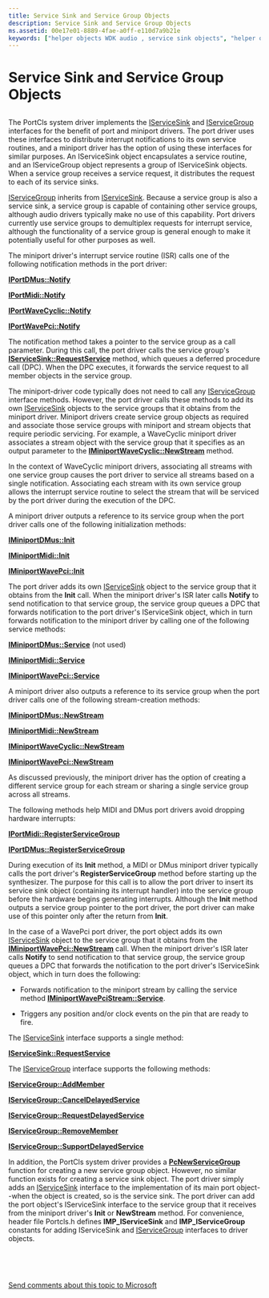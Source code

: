```yaml
---
title: Service Sink and Service Group Objects
description: Service Sink and Service Group Objects
ms.assetid: 00e17e01-8889-4fae-a0ff-e110d7a9b21e
keywords: ["helper objects WDK audio , service sink objects", "helper objects WDK audio , service group objects", "service sink objects WDK audio", "service group objects WDK audio", "IServiceSink interface", "IServiceGroup interface", "distributing interrupt notifications WDK audio", "notifications WDK audio", "interrupt notifications WDK audio", "interrupt service routines WDK audio", "ISRs WDK audio"]
---
```


# Service Sink and Service Group Objects


## <span id="service_sink_and_service_group_objects"></span><span id="SERVICE_SINK_AND_SERVICE_GROUP_OBJECTS"></span>


The PortCls system driver implements the [IServiceSink](https://msdn.microsoft.com/library/windows/hardware/ff537006) and [IServiceGroup](https://msdn.microsoft.com/library/windows/hardware/ff536994) interfaces for the benefit of port and miniport drivers. The port driver uses these interfaces to distribute interrupt notifications to its own service routines, and a miniport driver has the option of using these interfaces for similar purposes. An IServiceSink object encapsulates a service routine, and an IServiceGroup object represents a group of IServiceSink objects. When a service group receives a service request, it distributes the request to each of its service sinks.

[IServiceGroup](https://msdn.microsoft.com/library/windows/hardware/ff536994) inherits from [IServiceSink](https://msdn.microsoft.com/library/windows/hardware/ff537006). Because a service group is also a service sink, a service group is capable of containing other service groups, although audio drivers typically make no use of this capability. Port drivers currently use service groups to demultiplex requests for interrupt service, although the functionality of a service group is general enough to make it potentially useful for other purposes as well.

The miniport driver's interrupt service routine (ISR) calls one of the following notification methods in the port driver:

[**IPortDMus::Notify**](https://msdn.microsoft.com/library/windows/hardware/ff536880)

[**IPortMidi::Notify**](https://msdn.microsoft.com/library/windows/hardware/ff536893)

[**IPortWaveCyclic::Notify**](https://msdn.microsoft.com/library/windows/hardware/ff536903)

[**IPortWavePci::Notify**](https://msdn.microsoft.com/library/windows/hardware/ff536918)

The notification method takes a pointer to the service group as a call parameter. During this call, the port driver calls the service group's [**IServiceSink::RequestService**](https://msdn.microsoft.com/library/windows/hardware/ff537009) method, which queues a deferred procedure call (DPC). When the DPC executes, it forwards the service request to all member objects in the service group.

The miniport-driver code typically does not need to call any [IServiceGroup](https://msdn.microsoft.com/library/windows/hardware/ff536994) interface methods. However, the port driver calls these methods to add its own [IServiceSink](https://msdn.microsoft.com/library/windows/hardware/ff537006) objects to the service groups that it obtains from the miniport driver. Miniport drivers create service group objects as required and associate those service groups with miniport and stream objects that require periodic servicing. For example, a WaveCyclic miniport driver associates a stream object with the service group that it specifies as an output parameter to the [**IMiniportWaveCyclic::NewStream**](https://msdn.microsoft.com/library/windows/hardware/ff536723) method.

In the context of WaveCyclic miniport drivers, associating all streams with one service group causes the port driver to service all streams based on a single notification. Associating each stream with its own service group allows the interrupt service routine to select the stream that will be serviced by the port driver during the execution of the DPC.

A miniport driver outputs a reference to its service group when the port driver calls one of the following initialization methods:

[**IMiniportDMus::Init**](https://msdn.microsoft.com/library/windows/hardware/ff536700)

[**IMiniportMidi::Init**](https://msdn.microsoft.com/library/windows/hardware/ff536709)

[**IMiniportWavePci::Init**](https://msdn.microsoft.com/library/windows/hardware/ff536734)

The port driver adds its own [IServiceSink](https://msdn.microsoft.com/library/windows/hardware/ff537006) object to the service group that it obtains from the **Init** call. When the miniport driver's ISR later calls **Notify** to send notification to that service group, the service group queues a DPC that forwards notification to the port driver's IServiceSink object, which in turn forwards notification to the miniport driver by calling one of the following service methods:

[**IMiniportDMus::Service**](https://msdn.microsoft.com/library/windows/hardware/ff536702) (not used)

[**IMiniportMidi::Service**](https://msdn.microsoft.com/library/windows/hardware/ff536711)

[**IMiniportWavePci::Service**](https://msdn.microsoft.com/library/windows/hardware/ff536736)

A miniport driver also outputs a reference to its service group when the port driver calls one of the following stream-creation methods:

[**IMiniportDMus::NewStream**](https://msdn.microsoft.com/library/windows/hardware/ff536701)

[**IMiniportMidi::NewStream**](https://msdn.microsoft.com/library/windows/hardware/ff536710)

[**IMiniportWaveCyclic::NewStream**](https://msdn.microsoft.com/library/windows/hardware/ff536723)

[**IMiniportWavePci::NewStream**](https://msdn.microsoft.com/library/windows/hardware/ff536735)

As discussed previously, the miniport driver has the option of creating a different service group for each stream or sharing a single service group across all streams.

The following methods help MIDI and DMus port drivers avoid dropping hardware interrupts:

[**IPortMidi::RegisterServiceGroup**](https://msdn.microsoft.com/library/windows/hardware/ff536895)

[**IPortDMus::RegisterServiceGroup**](https://msdn.microsoft.com/library/windows/hardware/ff536882)

During execution of its **Init** method, a MIDI or DMus miniport driver typically calls the port driver's **RegisterServiceGroup** method before starting up the synthesizer. The purpose for this call is to allow the port driver to insert its service sink object (containing its interrupt handler) into the service group before the hardware begins generating interrupts. Although the **Init** method outputs a service group pointer to the port driver, the port driver can make use of this pointer only after the return from **Init**.

In the case of a WavePci port driver, the port object adds its own [IServiceSink](https://msdn.microsoft.com/library/windows/hardware/ff537006) object to the service group that it obtains from the [**IMiniportWavePci::NewStream**](https://msdn.microsoft.com/library/windows/hardware/ff536735) call. When the miniport driver's ISR later calls **Notify** to send notification to that service group, the service group queues a DPC that forwards the notification to the port driver's IServiceSink object, which in turn does the following:

-   Forwards notification to the miniport stream by calling the service method [**IMiniportWavePciStream::Service**](https://msdn.microsoft.com/library/windows/hardware/ff536731).

-   Triggers any position and/or clock events on the pin that are ready to fire.

The [IServiceSink](https://msdn.microsoft.com/library/windows/hardware/ff537006) interface supports a single method:

[**IServiceSink::RequestService**](https://msdn.microsoft.com/library/windows/hardware/ff537009)

The [IServiceGroup](https://msdn.microsoft.com/library/windows/hardware/ff536994) interface supports the following methods:

[**IServiceGroup::AddMember**](https://msdn.microsoft.com/library/windows/hardware/ff536996)

[**IServiceGroup::CancelDelayedService**](https://msdn.microsoft.com/library/windows/hardware/ff536997)

[**IServiceGroup::RequestDelayedService**](https://msdn.microsoft.com/library/windows/hardware/ff537003)

[**IServiceGroup::RemoveMember**](https://msdn.microsoft.com/library/windows/hardware/ff537001)

[**IServiceGroup::SupportDelayedService**](https://msdn.microsoft.com/library/windows/hardware/ff537004)

In addition, the PortCls system driver provides a [**PcNewServiceGroup**](https://msdn.microsoft.com/library/windows/hardware/ff537719) function for creating a new service group object. However, no similar function exists for creating a service sink object. The port driver simply adds an [IServiceSink](https://msdn.microsoft.com/library/windows/hardware/ff537006) interface to the implementation of its main port object--when the object is created, so is the service sink. The port driver can add the port object's IServiceSink interface to the service group that it receives from the miniport driver's **Init** or **NewStream** method. For convenience, header file Portcls.h defines **IMP\_IServiceSink** and **IMP\_IServiceGroup** constants for adding IServiceSink and [IServiceGroup](https://msdn.microsoft.com/library/windows/hardware/ff536994) interfaces to driver objects.

 

 

[Send comments about this topic to Microsoft](mailto:wsddocfb@microsoft.com?subject=Documentation%20feedback%20[audio\audio]:%20Service%20Sink%20and%20Service%20Group%20Objects%20%20RELEASE:%20%287/18/2016%29&body=%0A%0APRIVACY%20STATEMENT%0A%0AWe%20use%20your%20feedback%20to%20improve%20the%20documentation.%20We%20don't%20use%20your%20email%20address%20for%20any%20other%20purpose,%20and%20we'll%20remove%20your%20email%20address%20from%20our%20system%20after%20the%20issue%20that%20you're%20reporting%20is%20fixed.%20While%20we're%20working%20to%20fix%20this%20issue,%20we%20might%20send%20you%20an%20email%20message%20to%20ask%20for%20more%20info.%20Later,%20we%20might%20also%20send%20you%20an%20email%20message%20to%20let%20you%20know%20that%20we've%20addressed%20your%20feedback.%0A%0AFor%20more%20info%20about%20Microsoft's%20privacy%20policy,%20see%20http://privacy.microsoft.com/default.aspx. "Send comments about this topic to Microsoft")




